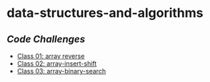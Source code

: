 # data-structures-and-algorithms

## ***Code Challenges***
- [Class 01: array reverse](code_challenge_class_01_array_reverse/README.md)
- [Class 02: array-insert-shift](code_challenge_class_02_array_insert_shift/README.md)
- [Class 03: array-binary-search](code_challenge_class_03_array_binary_search/README.md)

